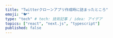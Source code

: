 ```yaml
---
title: "Twitterクローンアプリ作成時に詰まったところ"
emoji: "🐦"
type: "tech" # tech: 技術記事 / idea: アイデア
topics: ["react", "next.js", "typescript"]
published: false
---
```


